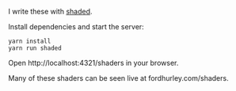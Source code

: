 I write these with [shaded](https://github.com/fordhurley/shaded).

Install dependencies and start the server:

    yarn install
    yarn run shaded

Open http://localhost:4321/shaders in your browser.

Many of these shaders can be seen live at fordhurley.com/shaders.
